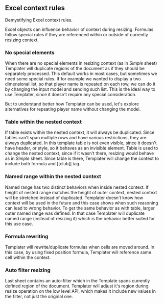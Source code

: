 ## Excel context rules

Demystifying Excel context rules. 

Excel objects can influence behavior of context during resizing.
Formulas follow special rules if they are referenced within or outside of currently resizing context.

### No special elements

When there are no special elements in resizing context (as in *Simple* sheet) Templater will duplicate regions of the document as if they should be separately processed.
This default works in most cases, but sometimes we need some special rules.
If for example we wanted to display a two dimensional list, so that player name is repeated on each row, we can do it by changing the input model and sending such list.
This is the ideal way to use Templater, since it doesn't require any special consideration.

But to understand better how Templater can be used, let's explore alternatives for repeating player name without changing the model.

### Table within the nested context

If table exists within the nested context, it will always be duplicated. Since tables can't span multiple rows and have various restrictions, they are always duplicated.
In this template table is not even visible, since it doesn't have header, or style, so it behaves as an invisible element.
Table is used to change the nested context, since if it wasn't there, resizing would behave as in *Simple* sheet. 
Since table is there, Templater will change the context to include both formula and [[club]] tag.

### Named range within the nested context

Named range has two distinct behaviors when inside nested context. 
If height of nested range matches the height of outer context, nested context will be stretched instead of duplicated.
Templater doesn't know how context will be used in the future and this case shows when such reasoning can lead to wrong behavior.
To get the same behavior as with table, larger outer named range was defined.
In that case Templater will duplicate named range (instead of resizing it) which is the behavior better suited for this use case.

### Formula rewriting

Templater will rewrite/duplicate formulas when cells are moved around. 
In this case, by using fixed position formula, Templater will reference same cell within the context.


### Auto filter resizing

Last sheet contains an auto-filter which in the Template spans currently defined region of the document.
Templater will adjust it's region during resize operation on the low level API, which makes it include new values in the filter, not just the original one.
